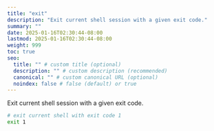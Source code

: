 ```yaml
---
title: "exit"
description: "Exit current shell session with a given exit code."
summary: ""
date: 2025-01-16T02:30:44-08:00
lastmod: 2025-01-16T02:30:44-08:00
weight: 999
toc: true
seo:
  title: "" # custom title (optional)
  description: "" # custom description (recommended)
  canonical: "" # custom canonical URL (optional)
  noindex: false # false (default) or true
---
```


Exit current shell session with a given exit code.

```bash
# exit current shell with exit code 1
exit 1
```
